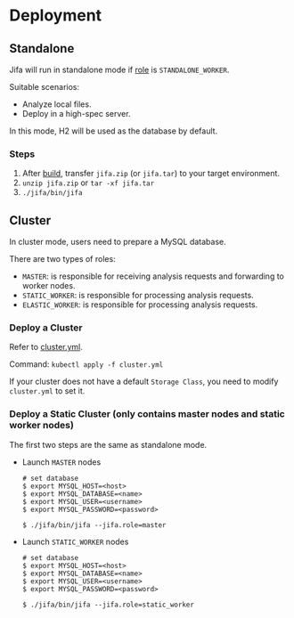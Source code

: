 # Deployment

## Standalone

Jifa will run in standalone mode if [role](./configuration#role) is `STANDALONE_WORKER`.

Suitable scenarios:

- Analyze local files.
- Deploy in a high-spec server.

In this mode, H2 will be used as the database by default.

### Steps

1. After [build](./getting-started#build), transfer `jifa.zip` (or `jifa.tar`) to your target environment.
2. `unzip jifa.zip` or `tar -xf jifa.tar`
3. `./jifa/bin/jifa`

## Cluster

In cluster mode, users need to prepare a MySQL database.

There are two types of roles:

- `MASTER`: is responsible for receiving analysis requests and forwarding to worker nodes.
- `STATIC_WORKER`: is responsible for processing analysis requests.
- `ELASTIC_WORKER`: is responsible for processing analysis requests.

### Deploy a Cluster

Refer to [cluster.yml](https://github.com/eclipse/jifa/blob/main/cluster.yml).

Command: `kubectl apply -f cluster.yml`

If your cluster does not have a default `Storage Class`, you need to modify `cluster.yml` to set it.

### Deploy a Static Cluster (only contains master nodes and static worker nodes)

The first two steps are the same as standalone mode.

- Launch `MASTER` nodes

  ```shell
  # set database
  $ export MYSQL_HOST=<host>
  $ export MYSQL_DATABASE=<name>
  $ export MYSQL_USER=<username>
  $ export MYSQL_PASSWORD=<password>

  $ ./jifa/bin/jifa --jifa.role=master
  ```

- Launch `STATIC_WORKER` nodes

  ```shell
  # set database
  $ export MYSQL_HOST=<host>
  $ export MYSQL_DATABASE=<name>
  $ export MYSQL_USER=<username>
  $ export MYSQL_PASSWORD=<password>

  $ ./jifa/bin/jifa --jifa.role=static_worker
  ```